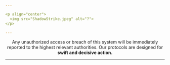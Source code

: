 ```yaml
---

<p align="center">
  <img src="ShadowStrike.jpeg" alt="?">
</p>

---
```


<div align="center">
  Any unauthorized access or breach of this system will be immediately reported to the highest relevant authorities. Our protocols are designed for <strong>swift and decisive action.</strong>
</div>

---
